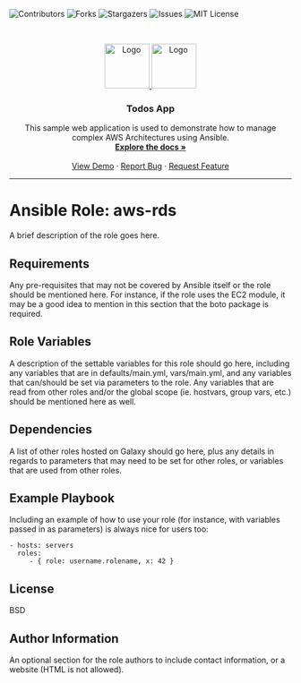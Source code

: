 ![Contributors](https://img.shields.io/github/contributors/desainis/aws-rds)
![Forks](https://img.shields.io/github/forks/desainis/aws-rds)
![Stargazers](https://img.shields.io/github/stars/desainis/aws-rds)
![Issues](https://img.shields.io/github/issues/desainis/aws-rds)
![MIT License](https://img.shields.io/github/license/desainis/aws-rds)

<!-- PROJECT LOGO -->
<br />
<p align="center">
  <a href="https://github.com/desainis/aws-rds">
    <img src="https://vuejs.org/images/logo.png" alt="Logo" width="80" height="80">
    <img src="https://www.ansible.com/hubfs/2016_Images/Assets/Ansible-Mark-Large-RGB-Mango.png?hsLang=en-us" alt="Logo" width="80" height="80">
  </a>

  <h3 align="center">Todos App</h3>

  <p align="center">
    This sample web application is used to demonstrate how to manage complex AWS Architectures using Ansible.
    <br />
    <a href="https://github.com/desainis/aws-rds"><strong>Explore the docs »</strong></a>
    <br />
    <br />
    <a href="https://github.com/desainis/aws-rds">View Demo</a>
    ·
    <a href="https://github.com/desainis/aws-rds/issues">Report Bug</a>
    ·
    <a href="https://github.com/desainis/aws-rds/issues">Request Feature</a>
  </p>
</p>

------------

Ansible Role: aws-rds
=========

A brief description of the role goes here.

Requirements
------------

Any pre-requisites that may not be covered by Ansible itself or the role should be mentioned here. For instance, if the role uses the EC2 module, it may be a good idea to mention in this section that the boto package is required.

Role Variables
--------------

A description of the settable variables for this role should go here, including any variables that are in defaults/main.yml, vars/main.yml, and any variables that can/should be set via parameters to the role. Any variables that are read from other roles and/or the global scope (ie. hostvars, group vars, etc.) should be mentioned here as well.

Dependencies
------------

A list of other roles hosted on Galaxy should go here, plus any details in regards to parameters that may need to be set for other roles, or variables that are used from other roles.

Example Playbook
----------------

Including an example of how to use your role (for instance, with variables passed in as parameters) is always nice for users too:

    - hosts: servers
      roles:
         - { role: username.rolename, x: 42 }

License
-------

BSD

Author Information
------------------

An optional section for the role authors to include contact information, or a website (HTML is not allowed).
